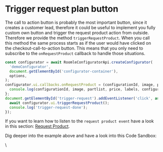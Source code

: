 # Trigger request plan button

The call to action button is probably the most important button, since it creates a customer lead, therefore it could be useful to implement you fully custom own button and trigger the request product action from outside. Therefore we provide the method `triggerRequestProduct`. When you call this method the same process starts as if the user would have clicked on the checkout-call-to-action button. This means that you only need to subscribe to the `onRequestProduct` callback to handle those situations.

```javascript
const configurator = await RoomleConfiguratorApi.createConfigurator(
  'demoConfigurator',
  document.getElementById('configurator-container'),
  options,
);
configurator.ui.callbacks.onRequestProduct = (configurationId, image, partlist, price, labels, configuration) => {
  console.log(configurationId, image, partlist, price, labels, configuration);
};
document.getElementById('trigger-request').addEventListener('click', async () => {
  await configurator.ui.triggerRequestProduct();
  console.log('trigger-request-done');
});
```

If you want to learn how to listen to the `request product event` have a look in this section: [Request Product](../../../rubens-configurator/integration/listen-to-events/request-a-product.md).

Dig deeper into the example above and have a look into this Code Sandbox:

\
